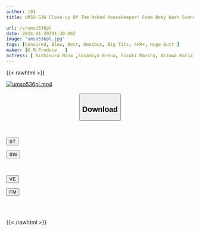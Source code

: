 ```yaml
---
author: j91
title: UMSO-536 Close-up Of The Naked Housekeeper! Foam Body Wash Scene Special 36 People

url: /v/umso536pl
date: 2024-01-20T01:30:00Z
image: "umso536pl.jpg"
tags: [Censored, Blow, Best, Omnibus, Big Tits, 4HR+, Huge Butt	]
maker: [K.M.Produce   ]
actress: [ Nishimura Nina ,Sasamiya Erena, Yuzuki Marina, Aizawa Maria ,Mitani Akari ,Kurokawa Sarina, Rinne Touka, Aizawa Riina, Sanada Mizuki,Harukaze Hikaru]
---
```



{{< rawhtml >}}

<div class="video" data-videoid="1devpjBJ3WsePQb">
    <a href="javascript:;">
        <img src="/v/umso536pl/umso536pl.jpg" width="WIDTH" height="HEIGHT" alt="umso536pl.mp4" loading="lazy">
    </a>
</div>

<script type="text/javascript" src="https://j91.asia/asset/on-demand-st.js"></script>

<br>
  <link rel="stylesheet" href="https://j91.asia/asset/bs5.css">
  
  <center>
  <button class="btn btn-primary" type="button" data-bs-toggle="collapse" data-bs-target=".multi-collapse" aria-expanded="false" aria-controls="multiCollapseExample1 multiCollapseExample2"><h2>Download</h2></button></center>
</p>
<div class="row">
  <div class="col">
    <div class="collapse multi-collapse" id="multiCollapseExample1">
      <div class="card card-body">
	      	      <br>
<div class="buttons">  
<p><a href="https://streamtape.to/v/1devpjBJ3WsePQb" target="_blank"><button class="btn-hover color-3"><i class="fa fa-download"></i> ST</button></a></p>
<p><a href="https://flaswish.com/zjaomrclsf07" target="_blank"><button class="btn-hover color-2"><i class="fa fa-download"></i> SW</button></a></p></div>
    </div>
  </div>
</div>
  <div class="col">
    <div class="collapse multi-collapse" id="multiCollapseExample2">
      <div class="card card-body">
	      <br>
<div class="buttons">
<p><a href="javascript:;" target="_blank"><button class="btn-hover color-9"><i class="fa fa-download"></i> VE</button></a></p>
<p><a href="javascript:;" target="_blank"><button class="btn-hover color-8"><i class="fa fa-download"></i> FM</button></a></p></div>
<br><br>
      </div>
    </div>
  </div>
</div>

{{< /rawhtml >}}